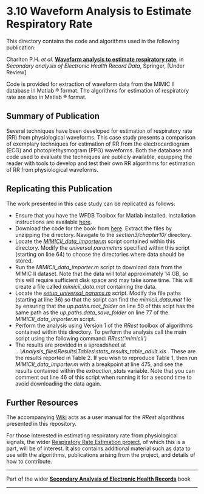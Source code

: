 # 3.10 Waveform Analysis to Estimate Respiratory Rate

This directory contains the code and algorithms used in the following publication:

Charlton P.H. *et al.* [**Waveform analysis to estimate respiratory rate**](http://peterhcharlton.github.io/RRest/waveform_analysis.html), in *Secondary analysis of Electronic Health Record Data*, Springer, [Under Review]

Code is provided for extraction of waveform data from the MIMIC II database in Matlab &reg; format. 
The algorithms for estimation of respiratory rate are also in Matlab &reg; format.

## Summary of Publication

Several techniques have been developed for estimation of respiratory rate (RR) from physiological waveforms.
This case study presents a comparison of exemplary techniques for estimation of RR from the electrocardiogram (ECG) and photoplethysmogram (PPG) waveforms.
Both the database and code used to evaluate the techniques are publicly available, equipping the reader with tools to develop and test their own RR algorithms for estimation of RR from physiological waveforms.

## Replicating this Publication

The work presented in this case study can be replicated as follows:

*   Ensure that you have the WFDB Toolbox for Matlab installed. Installation instructions are available [here](https://physionet.org/physiotools/matlab/wfdb-app-matlab/).
*   Download the code for the book from [here](https://github.com/MIT-LCP/critical-data-book/archive/master.zip). Extract the files by unzipping the directory. Navigate to the _section3/chapter10/_ directory.
*   Locate the [_MIMICII_data_importer.m_](https://raw.githubusercontent.com/peterhcharlton/RRest/master/RRest_v1.0/Data_Import_Scripts/MIMICII_data_importer.m) script contained within this directory. Modify the _universal parameters_ specified within this script (starting on line 64) to choose the directories where data should be stored.
*   Run the _MIMICII_data_importer.m_ script to download data from the MIMIC II dataset. Note that the data will total approximately 14 GB, so this will require sufficient disk space and may take some time. This will create a file called _mimicii_data.mat_ containing the data.
*   Locate the [_setup_universal_params.m_](https://raw.githubusercontent.com/MIT-LCP/critical-data-book/master/section3/chapter10/RRest_v1.0/Algorithms/setup_universal_params.m) script. Modify the file paths (starting at line 36) so that the script can find the _mimicii_data.mat_ file by ensuring that the _up.paths.root_folder_ on line 50 of this scipt has the same path as the _up.paths.data_save_folder_ on line 77 of the _MIMICII_data_importer.m_ script.
*   Perform the analysis using Version 1 of the _RRest_ toolbox of algorithms contained within this directory. To perform the analysis call the main script using the following command: *RRest('mimicii')*
*   The results are provided in a spreadsheet at _...\Analysis_files\Results\Tables\stats_results_table_adult.xls_ . These are the results reported in Table 2. If you wish to reproduce Table 1, then run _MIMICII_data_importer.m_ with a breakpoint at line 475, and see the results contained within the _extraction_stats_ variable. Note that you can comment out line 46 of this script when running it for a second time to avoid downloading the data again.

## Further Resources

The accompanying [Wiki](https://github.com/peterhcharlton/RRest/wiki) acts as a user manual for the _RRest_ algorithms presented in this repository.

For those interested in estimating respiratory rate from physiological signals, the wider [Respiratory Rate Estimation project](http://peterhcharlton.github.io/RRest/), of which this is a part, will be of interest. It also contains additional material such as data to use with the algorithms, publications arising from the project, and details of how to contribute.


***
Part of the wider **[Secondary Analysis of Electronic Health Records](https://github.com/MIT-LCP/critical-data-book)** book
***
